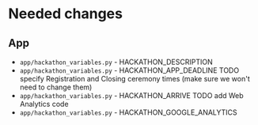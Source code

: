 # Needed changes

## App

- `app/hackathon_variables.py` - HACKATHON_DESCRIPTION
- `app/hackathon_variables.py` - HACKATHON_APP_DEADLINE
  TODO specify Registration and Closing ceremony times (make sure we won't need to change them)
- `app/hackathon_variables.py` - HACKATHON_ARRIVE
  TODO add Web Analytics code
- `app/hackathon_variables.py` - HACKATHON_GOOGLE_ANALYTICS
